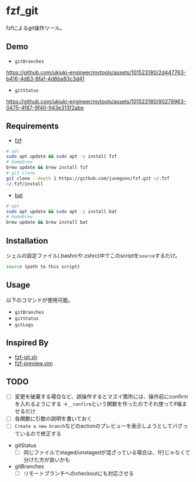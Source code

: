 # fzf_git
fzfによるgit操作ツール。

## Demo
- `gitBranches`

https://github.com/ukiuki-engineer/mytools/assets/101523180/2d447763-b416-4d83-8fa1-4d6ba83c3d41

- `gitStatus`

https://github.com/ukiuki-engineer/mytools/assets/101523180/90278963-0475-4f87-9f40-943e313f2abe

## Requirements
- [fzf](https://github.com/junegunn/fzf)

```sh
# apt
sudo apt update && sudo apt -y install fzf
# homebrew
brew update && brew install fzf
# git clone
git clone --depth 1 https://github.com/junegunn/fzf.git ~/.fzf
~/.fzf/install
```

- [bat](https://github.com/sharkdp/bat)

```sh
# apt
sudo apt update && sudo apt -y install bat
# homebrew
brew update && brew install bat
```

## Installation
シェルの設定ファイル(.bashrcや.zshrc)中でこのscriptを`source`するだけ。

```sh
source (path to this script)
```

## Usage
以下のコマンドが使用可能。
- `gitBranches`
- `gitStatus`
- `gitLogs`

## Inspired By
- [fzf-git.sh](https://github.com/junegunn/fzf-git.sh)
- [fzf-preview.vim](https://github.com/yuki-yano/fzf-preview.vim)

## TODO
- [ ] 変更を破棄する場合など、誤操作するとマズイ箇所には、操作前にconfirmを入れるようにする
→`__confirm`という関数を作ったのでそれ使ってif噛ませるだけ
- [ ] 各関数に引数の説明を書いておく
- [ ] `Create a new branch`などのactionのプレビューを表示しようとしてバグっているので修正する
- gitStatus
  - [ ] 同じファイルでstaged/unstagedが混ざっている場合は、1行じゃなくて分けた方が良いかも
- gitBranches
    - [ ] リモートブランチへのcheckoutにも対応させる
